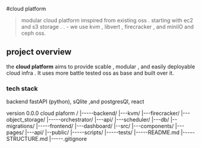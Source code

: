 #cloud platform 
> modular cloud platform imspired from existing oss .
> starting with ec2 and s3 storage . .
    - we use kvm , libvert , firecracker , and miniIO and ceph oss.

## project overview 
the  **cloud platform** aims to provide scable , modular , and easily deployable cloud infra . 
It uses more battle tested oss as base and built over it.

### tech stack 
backend fastAPI (python), sQlite ,and postgresQl, react 

version 0.0.0 
cloud plaform /
  |-----backend/
        |---kvm/
        |---firecracker/
        |---object_storage/
  |-----orchestrator/
        |---api/
        |---scheduler/
        |---db/
            |--migrations/
  |-----frontend/
        |---dashboard/
            |--src/
               |---components/
               |---pages/
               |---api/
            |--public/
  |-----scripts/
  |-----tests/
  |-----README.md
  |-----STRUCTURE.md
  |-----.gitignore
